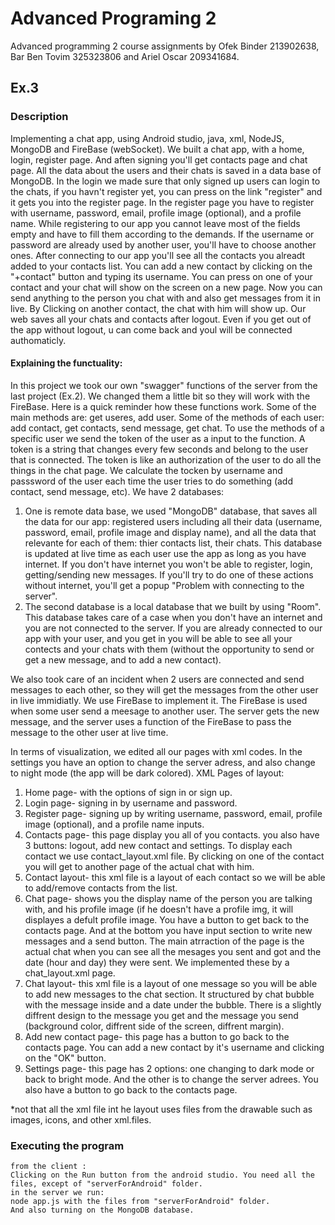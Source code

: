 # Advanced Programing 2

Advanced programming 2 course assignments by Ofek Binder 213902638, Bar Ben Tovim 325323806 and Ariel Oscar 209341684.

## Ex.3

### Description

Implementing a chat app, using Android studio, java, xml, NodeJS, MongoDB and FireBase (webSocket). We built a chat app, with a home, login, register page. And aften signing you'll get contacts page and chat page. All the data about the users and their chats is saved in a data base of MongoDB. In the login we made sure that only signed up users can login to the chats, if you havn't register yet, you can press on the link "register" and it gets you into the register page. In the register page you have to register with username, password, email, profile image (optional), and a profile name. While registering to our app you cannot leave most of the fields empty and have to fill them according to the demands. If the username or password are already used by another user, you'll have to choose another ones. After connecting to our app you'll see all the contacts you alreadt added to your contacts list. You can add a new contact by clicking on the "+contact" button and typing its username. You can press on one of your contact and your chat will show on the screen on a new page. Now you can send anything to the person you chat with and also get messages from it in live. By Clicking on another contact, the chat with him will show up. Our web saves all your chats and contacts after logout. Even if you get out of the app without logout, u can come back and youl will be connected authomaticly.

#### Explaining the functuality:
In this project we took our own "swagger" functions of the server from the last project (Ex.2). We changed them a little bit so they will work with the FireBase. Here is a quick reminder how these functions work. Some of the main methods are: get useres, add user. Some of the methods of each user: add contact, get contacts, send message, get chat. To use the methods of a specific user we send the token of the user as a input to the function. A token is a string that changes every few seconds and belong to the user that is connected. The token is like an authorization of the user to do all the things in the chat page. We calculate the tocken by username and passsword of the user each time the user tries to do something (add contact, send message, etc).
We have 2 databases:
  1. One is remote data base, we used "MongoDB" database, that saves all the data for our app: registered users including all their data (username, password, email, profile image and display name), and all the data that relevante for each of them: thier contacts list, their chats. This database is updated at live time as each user use the app as long as you have internet. If you don't have internet you won't be able to register, login, getting/sending new messages. If you'll try to do one of these actions without internet, you'll get a popup "Problem with connecting to the server".
  2. The second database is a local database that we built by using "Room". This database takes care of a case when you don't have an internet and you are not connected to the server. If you are already connected to our app with your user, and you get in you will be able to see all your contects and your chats with them (without the opportunity to send or get a new message, and to add a new contact).

We also took care of an incident when 2 users are connected and send messages to each other, so they will get the messages from the other user in live immidiatly.
We use FireBase to implement it. The FireBase is used when some user send a meesage to another user. The server gets the new message, and the server uses a function of the FireBase to pass the message to the other user at live time.

In terms of visualization, we edited all our pages with xml codes. In the settings you have an option to change the server adress, and also change to night mode (the app will be dark colored).
XML Pages of layout:
  1. Home page- with the options of sign in or sign up.
  2. Login page- signing in by username and password.
  3. Register page- signing up by writing username, password, email, profile image (optional), and a profile name inputs.
  4. Contacts page- this page display you all of you contacts. you also have 3 buttons: logout, add new contact and settings. To display each contact we use contact_layout.xml file. By clicking on one of the contact you will get to another page of the actual chat with him.
  5. Contact layout- this xml file is a layout of each contact so we will be able to add/remove contacts from the list.
  6. Chat page- shows you the display name of the person you are talking with, and his profile image (if he doesn't have a profile img, it will displayes a defult profile image. You have a button to get back to the contacts page. And at the bottom you have input section to write new messages and a send button. The main atrraction of the page is the actual chat when you can see all the mesages you sent and got and the date (hour and day) they were sent. We implemented these by a chat_layout.xml page.
  7. Chat layout- this xml file is a layout of one message so you will be able to add new messages to the chat section. It structured by chat bubble with the message inside and a date under the bubble. There is a slightly diffrent design to the message you get and the message you send (background color, diffrent side of the screen, diffrent margin).
  8. Add new contact page- this page has a button to go back to the contacts page. You can add a new contact by it's username and clicking on the "OK" button.
  9. Settings page- this page has 2 options: one changing to dark mode or back to bright mode. And the other is to change the server adrees. You also have a button to go back to the contacts page.

  *not that all the xml file int he layout uses files from the drawable such as images, icons, and other xml.files. 
 
### Executing the program

```
from the client :
Clicking on the Run button from the android studio. You need all the files, except of "serverForAndroid" folder.
in the server we run:
node app.js with the files from "serverForAndroid" folder.
And also turning on the MongoDB database.
```
